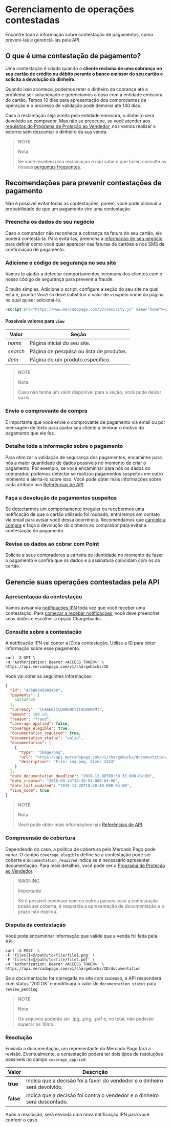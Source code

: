 # Gerenciamento de operações contestadas

Encontre toda a informação sobre contestação de pagamentos, como preveni-las e gerenciá-las pela API.

## O que é uma contestação de pagamento?

Uma contestação é criada quando o **cliente reclama de uma cobrança no seu cartão de crédito ou débito perante o banco emissor do seu cartão e solicita a devolução do dinheiro.**

Quando isso acontece, podemos reter o dinheiro da cobrança até o problema ser solucionado e gerenciamos o caso com a entidade emissora do cartão. Temos 10 dias para apresentação dos comprovantes da operação e o processo de validação pode demorar até 140 dias.

Caso a reclamação seja aceita pela entidade emissora, o dinheiro será devolvido ao comprador. Mas não se preocupe, se você atender aos [requisitos do Programa de Proteção ao Vendedor](https://www.mercadopago.com.ar/ayuda/requisitos-programa-proteccion-vendedor_294), nós vamos realizar o estorno sem descontar o dinheiro da sua venda.

> NOTE
>
> Nota
>
> Se você recebeu uma reclamação e não sabe o que fazer, consulte as nossas [perguntas frequentes](https://www.mercadopago.com.ar/ayuda/recib%C3%AD-un-contracargo_4249).

## Recomendações para prevenir contestações de pagamento

Não é possível evitar todas as contestações, porém, você pode diminuir a probabilidade de que um pagamento vire uma contestação.

### Preencha os dados do seu negócio

Caso o comprador não reconheça a cobrança na fatura do seu cartão, ele poderá contestá-la. Para evitá-las, preencha a [informação do seu negócio](https://www.mercadopago.com.ar/settings/account) para definir como você quer aparecer nas faturas de cartões e nos SMS de confirmação de pagamento.

### Adicione o código de segurança no seu site

Vamos te ajudar a detectar comportamentos incomuns dos clientes com o nosso código de segurança para prevenir a fraude.

É muito simples. Adicione o script, configure a seção do seu site na qual está e, pronto! Você só deve substituir o valor de `view`pelo nome da página na qual quiser adicioná-lo.

```html
<script src="https://www.mercadopago.com/v2/security.js" view="home"></script>
```

#### Possíveis valores para `view`

| Valor | Seção |
| --- | --- |
| *home* | Página inicial do seu site. |
| *search* | Página de pesquisa ou lista de produtos. |
| *item* | Página de um produto específico. |

> NOTE
>
> Nota
>
> Caso não tenha um valor disponível para a seção, você pode deixar vazio.

### Envie o comprovante de compra

É importante que você envie o comprovante de pagamento via email ou por mensagem de texto para ajudar seu cliente a lembrar o motivo do pagamento que ele fez.

### Detalhe toda a informação sobre o pagamento

Para otimizar a validação de segurança dos pagamentos, encaminhe para nós a maior quantidade de dados possíveis no momento de criar o pagamento. Por exemplo, se você encaminhar para nós os dados do comprador, podemos detectar se realizou pagamentos suspeitos em outro momento e alertá-lo sobre isso.
Você pode obter mais informações sobre cada atributo nas [Referências de API](https://www.mercadopago[FAKER][URL][DOMAIN]/developers/pt/reference/payments/_payments/post).

### Faça a devolução de pagamentos suspeitos

Se detectarmos um comportamento irregular ou recebermos uma notificação de que o cartão utilizado foi roubado, entraremos em contato via email para avisar você dessa ocorrência. Recomendamos que [cancele a compra](https://www.mercadopago[FAKER][URL][DOMAIN]/developers/pt/guides/manage-account/account/cancellations-and-refunds) e faça a devolução do dinheiro ao comprador para evitar a contestação do pagamento.

### Revise os dados ao cobrar com Point

Solicite a seus compradores a carteira de identidade no momento de fazer o pagamento e confira que os dados e a assinatura coincidam com os do cartão.

## Gerencie suas operações contestadas pela API

### Apresentação da contestação

Vamos avisar via [notificações IPN](https://www.mercadopago[FAKER][URL][DOMAIN]/developers/pt/guides/notifications/ipn) toda vez que você receber uma contestação. Para [começar a receber notificações](https://www.mercadopago.com.ar/herramientas/notificaciones), você deve preencher seus dados e escolher a opção Chargebacks.

### Consulte sobre a contestação

A notificação IPN vai conter a ID da contestação. Utilize a ID para obter informação sobre esse pagamento.

```
curl -X GET \
-H 'Authorization: Bearer <ACCESS_TOKEN>' \
https://api.mercadopago.com/v1/chargebacks/ID
```

Você vai obter as seguintes informações:

```json
{
  "id": "43589345903450",
  "payments": [
    345345345
  ],
  "currency": "[FAKER][CURRENCY][ACRONYM]",
  "amount": 100.20,
  "reason": "fraud",
  "coverage_applied": false,
  "coverage_elegible": true,
  "documentation_required": true,
  "documentation_status": "valid",
  "documentation": [
    {
      "type": "image/png",
      "url": "https://api.mercadopago.com/v1/chargebacks/documentation/op/op-4ccf4f39-b6f7-4c7b-a5ce-e8941a2a2b5f",
      "description": "File: img.png, Size: 3324"
    }
  ],
  "date_documentation_deadline": "2018-12-08T09:50:37.000-04:00",
  "date_created": "2018-09-14T16:20:54.000-04:00",
  "date_last_updated": "2018-11-28T10:48:48.000-04:00",
  "live_mode": true
}
```

> NOTE
>
> Nota
>
> Você pode obter mais informações nas [Referências de API](https://www.mercadopago[FAKER][URL][DOMAIN]/developers/pt/reference/chargebacks/_chargebacks_id/get).

### Compreensão de cobertura

Dependendo do caso, a política de cobertura pelo Mercado Pago pode variar.
O campo `coverage_elegible` define se a contestação pode ser coberta e `documentation_required` indica se é necessário apresentar documentação.
Para mais detalhes, você pode ver o [Programa de Proteção ao Vendedor](https://www.mercadopago.com.ar/ayuda/requisitos-programa-proteccion-vendedor_294).

> WARNING
>
> Importante
>
>Só é possível continuar com os outros passos caso a contestação possa ser coberta, é requerida a apresentação de documentação e o prazo não expirou.

### Disputa da contestação

Você pode encaminhar informação que valide que a venda foi feita pela API.

```
curl -X POST  \
-F 'files[]=@/path/to/file/file1.png' \
-F 'files[]=@/path/to/file/file2.pdf' \
-H 'Authorization: Bearer <ACCESS_TOKEN>' \
https://api.mercadopago.com/v1/chargebacks/ID/documentation
```

Se a documentação for carregada no site com sucesso, a API responderá com status '200 OK' e modificará o valor de `documentation_status` para `review_pending`.

> NOTE
>
> Nota
>
> Os arquivos poderão ser .jpg, .png, .pdf e, no total, não poderão superar os 10mb.

### Resolução

Enviada a documentação, um representante do Mercado Pago fará a revisão.
Eventualmente, a contestação poderá ter dois tipos de resoluções possíveis no campo `coverage_applied`:


| Valor           | Descrição
| ----            | ----
| **true**  | Indica que a decisão foi a favor do vendedor e o dinheiro será devolvido.
| **false** | Indica que a decisão foi contra o vendedor e o dinheiro será descontado.

Após a resolução, será enviada uma nova notificação IPN para você conferir o caso.
